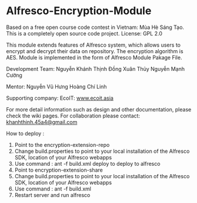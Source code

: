 Alfresco-Encryption-Module
==========================

Based on a free open course code contest in Vietnam: Mùa Hè Sáng Tạo. 
This is a completely open source code project.
License: GPL 2.0


This module extends features of Alfresco system, which allows 
users to encrypt and decrypt their data on repository.
The encryption algorithm is AES.
Module is implemented in the form of Alfresco Module Pakage File.



Development Team:
  Nguyễn Khánh Thịnh
  Đồng Xuân Thủy
  Nguyễn Mạnh Cường

Mentor:
  Nguyễn Vũ Hưng
  Hoàng Chí Linh

Supporting company:
  EcoIT: www.ecoit.asia

For more detail information such as design and other documentation, please check the wiki pages.
For collaboration please contact:
khanhthinh.45a4@gmail.com

How to deploy :

 1) Point to the encryption-extension-repo
 2) Change build.properties to point to your local installation of the Alfresco SDK, location of your Alfresco webapps
 3) Use command : ant -f build.xml deploy to deploy to alfresco
 4) Point to encryption-extension-share
 5) Change build.properties to point to your local installation of the Alfresco SDK, location of your Alfresco webapps
 6) Use command : ant -f build.xml
 7) Restart server and run alfresco 